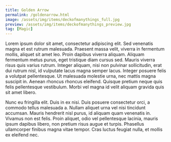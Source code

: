 ```yaml
---
title: Golden Arrow
permalink: /goldenarrow.html
image: /assets/img/items/deckofmanythings_full.jpg
preview: /assets/img/items/deckofmanythings_preview.jpg
tag: [Magic]
---
```


Lorem ipsum dolor sit amet, consectetur adipiscing elit. Sed venenatis magna et est rutrum malesuada. Praesent massa velit, viverra in fermentum mollis, aliquet sit amet leo. Proin dapibus viverra aliquam. Aliquam fermentum metus purus, eget tristique diam cursus sed. Mauris viverra risus quis varius rutrum. Integer aliquam, nisi non pulvinar sollicitudin, erat dui rutrum nisl, id vulputate lacus magna semper lacus. Integer posuere felis a volutpat pellentesque. Ut malesuada molestie urna, nec mattis magna suscipit in. Aenean rhoncus rhoncus eleifend. Quisque pretium neque quis felis pellentesque vestibulum. Morbi vel magna id velit aliquam gravida quis sit amet libero.

Nunc eu fringilla elit. Duis in ex nisi. Duis posuere consectetur orci, a commodo tellus malesuada a. Nullam aliquet urna vel nisi tincidunt accumsan. Mauris hendrerit nisl purus, id aliquam quam venenatis in. Vivamus non est felis. Proin aliquet, odio vel pellentesque lacinia, mauris ipsum dapibus libero, non pretium risus augue et turpis. Phasellus ullamcorper finibus magna vitae tempor. Cras luctus feugiat nulla, et mollis ex eleifend nec.
